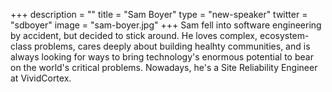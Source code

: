 +++
description = ""
title = "Sam Boyer"
type = "new-speaker"
twitter = "sdboyer"
image = "sam-boyer.jpg"
+++
Sam fell into software engineering by accident, but decided to stick around. He loves complex, ecosystem-class problems, cares deeply about building healhty communities, and is always looking for ways to bring technology's enormous potential to bear on the world's critical problems. Nowadays, he's a Site Reliability Engineer at VividCortex.